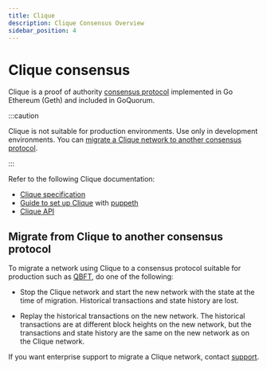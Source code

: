 ```yaml
---
title: Clique
description: Clique Consensus Overview
sidebar_position: 4
---
```


# Clique consensus

Clique is a proof of authority [consensus protocol](../../../concepts/consensus-index.md) implemented in Go Ethereum (Geth) and included in GoQuorum.

:::caution

Clique is not suitable for production environments. Use only in development environments. You can [migrate a Clique network to another consensus protocol](#migrate-from-clique-to-another-consensus-protocol).

:::

Refer to the following Clique documentation:

- [Clique specification](https://github.com/ethereum/EIPs/issues/225)
- [Guide to set up Clique](https://hackernoon.com/hands-on-creating-your-own-local-private-geth-node-beginner-friendly-3d45902cc612) with [puppeth](https://blog.ethereum.org/2017/04/14/geth-1-6-puppeth-master/)
- [Clique API](https://geth.ethereum.org/docs/rpc/ns-clique)

## Migrate from Clique to another consensus protocol

To migrate a network using Clique to a consensus protocol suitable for production such as [QBFT](qbft.md), do one of the following:

- Stop the Clique network and start the new network with the state at the time of migration. Historical transactions and state history are lost.

- Replay the historical transactions on the new network. The historical transactions are at different block heights on the new network, but the transactions and state history are the same on the new network as on the Clique network.

If you want enterprise support to migrate a Clique network, contact [support](https://consensys.net/quorum/contact-us/).
